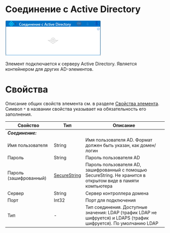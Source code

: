 # Соединение с Active Directory

![](<../../../.gitbook/assets/ad-scope.png>)

Элемент подключается к серверу Active Directory. Является контейнером для других AD-элементов.


# Свойства
Описание общих свойств элемента см. в разделе [Свойства элемента](https://docs.primo-rpa.ru/primo-rpa/primo-studio/process/elements#svoistva-elementa).\
Символ `*` в названии свойства указывает на обязательность его заполнения.

| Свойство             | Тип                   | Описание                                      |
| -------------------- | --------------------- | --------------------------------------------- |
| ***Соединение:***    | |  |
| Имя пользователя     | String               | Имя пользователя AD. Формат должен быть указан, как домен/логин |
| Пароль               | String               | Пароль пользователя AD |
| Пароль (зашифрованный) | [SecureString](https://learn.microsoft.com/ru-ru/dotnet/api/system.security.securestring?view=net-8.0) | Пароль пользователя AD, зашифрованный с помощью SecureString. Не хранится в открытом виде в памяти компьютера | 
| Сервер               | String               | Сервер контроллера домена |
| Порт                 | Int32                | Порт для подключения |
| Тип                  | -                    | Тип соединения. Доступные значения: LDAP (трафик LDAP не шифруется) и LDAPS (трафик шифруется). По умолчанию LDAP |

